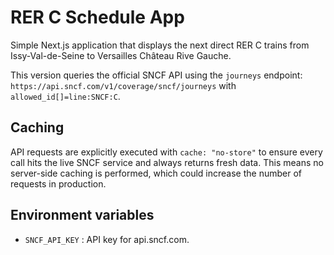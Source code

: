 # RER C Schedule App

Simple Next.js application that displays the next direct RER C trains
from Issy-Val-de-Seine to Versailles Château Rive Gauche.

This version queries the official SNCF API using the `journeys` endpoint:
`https://api.sncf.com/v1/coverage/sncf/journeys` with `allowed_id[]=line:SNCF:C`.

## Caching

API requests are explicitly executed with `cache: "no-store"` to ensure every
call hits the live SNCF service and always returns fresh data. This means no
server-side caching is performed, which could increase the number of requests
in production.

## Environment variables

- `SNCF_API_KEY` : API key for api.sncf.com.

